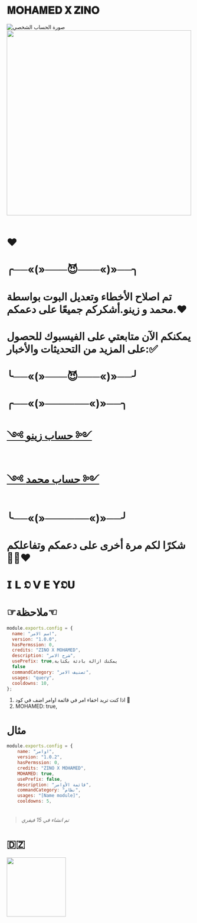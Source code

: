 # 𝐌𝐎𝐇𝐀𝐌𝐄𝐃 𝐗 𝐙𝐈𝐍𝐎

![صورة الحساب الشخصي](https://i.imgur.com/ScaJztZ.jpeg)
<img src="https://user-images.githubusercontent.com/74038190/212284115-f47cd8ff-2ffb-4b04-b5bf-4d1c14c0247f.gif" width="500">
<br><br>
# ❤️
# ╭──«(»───😈───«)»──╮
# تم اصلاح الأخطاء وتعديل البوت بواسطة محمد و زينو.أشكركم جميعًا على دعمكم.❤️

# يمكنكم الآن متابعتي على الفيسبوك للحصول على المزيد من التحديثات والأخبار:✅

# ╰──«(»───😈───«)»──╯

# ╭──«(»──────«)»──╮
# [༺ حساب زينو ༻](https://www.facebook.com/Theshadowisblack)
# [༺ حساب محمد ༻](https://www.facebook.com/Theshadowisblack)

# ╰──«(»──────«)»──╯

# شكرًا لكم مرة أخرى على دعمكم وتفاعلكم 🫶🏻❤

# 𝗜 𝗟 𝕺 𝗩 𝗘 𝗬𝕺𝗨


# ☞ملاحظة☜

```js
module.exports.config = {
  name: "اسم الامر",
  version: "1.0.0",
  hasPermssion: 0,
  credits: "ZINO X MOHAMED",
  description: "شرح الامر",
  usePrefix: true,يمكنك ازالة بادئة بكتابة 
  false
  commandCategory: "تصنيف الامر",
  usages: "query",
  cooldowns: 10,
};
```

1. اذا كنت تريد اخفاء امر في قائمة اوامر اضف في كود 👀
2. MOHAMED: true,

# مثال

```js
module.exports.config = {
    name: "اوامر",
    version: "1.0.2",
    hasPermssion: 0,
    credits: "ZINO X MOHAMED",
    MOHAMED: true,
    usePrefix: false,
    description: "قائمة الأوامر",
    commandCategory: "نظام",
    usages: "[Name module]",
    cooldowns: 5,
    
```

> <h6>تم انشاء في 15 فيفري</h6>

# 🇩🇿
<img src="https://user-images.githubusercontent.com/74038190/216649426-0c2ee152-84d8-4707-85c4-27a378d2f78a.gif" width="160" />
